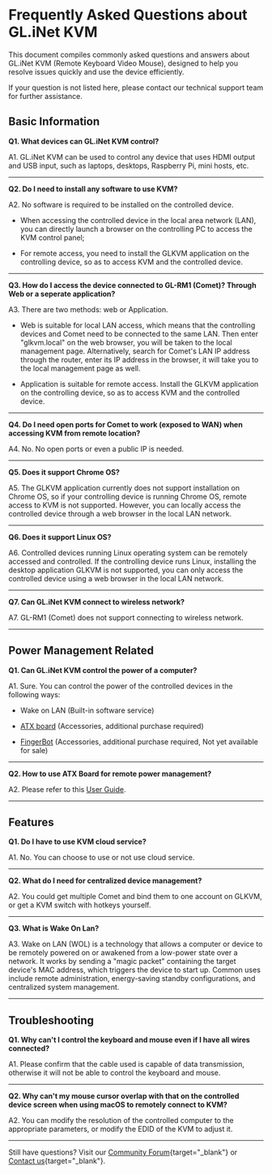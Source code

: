 # Frequently Asked Questions about GL.iNet KVM

This document compiles commonly asked questions and answers about GL.iNet KVM (Remote Keyboard Video Mouse), designed to help you resolve issues quickly and use the device efficiently. 

If your question is not listed here, please contact our technical support team for further assistance.

## Basic Information

**Q1. What devices can GL.iNet KVM control?**

A1. GL.iNet KVM can be used to control any device that uses HDMI output and USB input, such as laptops, desktops, Raspberry Pi, mini hosts, etc.

---

**Q2. Do I need to install any software to use KVM?**

A2. No software is required to be installed on the controlled device. 

- When accessing the controlled device in the local area network (LAN), you can directly launch a browser on the controlling PC to access the KVM control panel; 
    
- For remote access, you need to install the GLKVM application on the controlling device, so as to access KVM and the controlled device.

---

**Q3. How do I access the device connected to GL-RM1 (Comet)? Through Web or a seperate application?**

A3. There are two methods: web or Application.

- Web is suitable for local LAN access, which means that the controlling devices and Comet need to be connected to the same LAN. Then enter "glkvm.local" on the web browser, you will be taken to the local management page. Alternatively, search for Comet's LAN IP address through the router, enter its IP address in the browser, it will take you to the local management page as well.

- Application is suitable for remote access. Install the GLKVM application on the controlling device, so as to access KVM and the controlled device.

---

**Q4. Do I need open ports for Comet to work (exposed to WAN) when accessing KVM from remote location?**

A4. No. No open ports or even a public IP is needed.

---

**Q5. Does it support Chrome OS?**

A5. The GLKVM application currently does not support installation on Chrome OS, so if your controlling device is running Chrome OS, remote access to KVM is not supported. However, you can locally access the controlled device through a web browser in the local LAN network.

---

**Q6. Does it support Linux OS?**

A6. Controlled devices running Linux operating system can be remotely accessed and controlled. If the controlling device runs Linux, installing the desktop application GLKVM is not supported, you can only access the controlled device using a web browser in the local LAN network.

---

**Q7. Can GL.iNet KVM connect to wireless network?**

A7. GL-RM1 (Comet) does not support connecting to wireless network.

---

## Power Management Related

**Q1. Can GL.iNet KVM control the power of a computer?**

A1. Sure. You can control the power of the controlled devices in the following ways:

- Wake on LAN (Built-in software service)

- [ATX board](https://docs.gl-inet.com/kvm/en/user_guide/gl-rm1/#atx-package) (Accessories, additional purchase required)

- [FingerBot](https://docs.gl-inet.com/kvm/en/user_guide/gl-rm1/#fingerbot) (Accessories, additional purchase required, Not yet available for sale)

---

**Q2. How to use ATX Board for remote power management?**

A2. Please refer to this [User Guide](https://docs.gl-inet.com/kvm/en/user_guide/gl-rm1/#atx-package).

---

## Features

**Q1. Do I have to use KVM cloud service?**

A1. No. You can choose to use or not use cloud service.

---

**Q2. What do I need for centralized device management?**

A2. You could get multiple Comet and bind them to one account on GLKVM, or get a KVM switch with hotkeys yourself.

---

**Q3. What is Wake On Lan?**

A3. Wake on LAN (WOL) is a technology that allows a computer or device to be remotely powered on or awakened from a low-power state over a network. It works by sending a "magic packet" containing the target device's MAC address, which triggers the device to start up. Common uses include remote administration, energy-saving standby configurations, and centralized system management.

---

## Troubleshooting

**Q1. Why can't I control the keyboard and mouse even if I have all wires connected?**

A1. Please confirm that the cable used is capable of data transmission, otherwise it will not be able to control the keyboard and mouse.

---

**Q2. Why can't my mouse cursor overlap with that on the controlled device screen when using macOS to remotely connect to KVM?**

A2. You can modify the resolution of the controlled computer to the appropriate parameters, or modify the EDID of the KVM to adjust it.

---

Still have questions? Visit our [Community Forum](https://forum.gl-inet.com){target="_blank"} or [Contact us](https://www.gl-inet.com/contacts/){target="_blank"}.